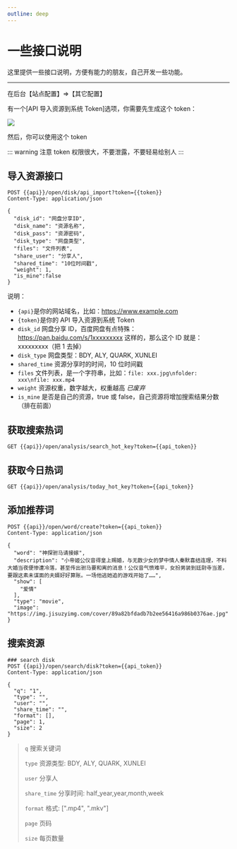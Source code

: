 ```yaml
---
outline: deep
---
```


# 一些接口说明

这里提供一些接口说明，方便有能力的朋友，自己开发一些功能。

---

在后台【站点配置】=>【其它配置】

有一个[API 导入资源到系统 Token]选项，你需要先生成这个 token：

![](/images/api/image.png)

然后，你可以使用这个 token

::: warning 注意
token 权限很大，不要泄露，不要轻易给别人
:::

## 导入资源接口

```http
POST {{api}}/open/disk/api_import?token={{token}}
Content-Type: application/json

{
  "disk_id": "网盘分享ID",
  "disk_name": "资源名称",
  "disk_pass": "资源密码",
  "disk_type": "网盘类型",
  "files": "文件列表",
  "share_user": "分享人",
  "shared_time": "10位时间戳",
  "weight": 1,
  "is_mine":false
}
```

说明：

- `{api}`是你的网站域名，比如：https://www.example.com
- `{token}`是你的 API 导入资源到系统 Token
- `disk_id` 网盘分享 ID，百度网盘有点特殊：https://pan.baidu.com/s/1xxxxxxxxx 这样的，那么这个 ID 就是：xxxxxxxxx（把 1 去掉）
- `disk_type` 网盘类型：BDY, ALY, QUARK, XUNLEI
- `shared_time` 资源分享时的时间，10 位时间戳
- `files` 文件列表，是一个字符串，比如：`file: xxx.jpg\nfolder: xxx\nfile: xxx.mp4`
- `weight` 资源权重，数字越大，权重越高 _已废弃_
- `is_mine` 是否是自己的资源，true 或 false，自己资源将增加搜索结果分数（排在前面）

## 获取搜索热词

```http
GET {{api}}/open/analysis/search_hot_key?token={{api_token}}
```

## 获取今日热词

```http
GET {{api}}/open/analysis/today_hot_key?token={{api_token}}
```

## 添加推荐词

```http
POST {{api}}/open/word/create?token={{api_token}}
Content-Type: application/json

{
  "word": "神探驸马请接嫁",
  "description": "小帝姬公仪音得皇上赐婚，与无数少女的梦中情人秦默喜结连理，不料大婚当夜便惨遭冷落，甚至传出驸马要和离的消息！公仪音气愤难平，女扮男装到廷尉寺当差，要跟这素未谋面的夫婿好好算账。一场他逃她追的游戏开始了……",
  "show": [
    "爱情"
  ],
  "type": "movie",
  "image": "https://img.jisuzyimg.com/cover/89a82bfdadb7b2ee56416a986b0376ae.jpg"
}
```

## 搜索资源

```http
### search disk
POST {{api}}/open/search/disk?token={{api_token}}
Content-Type: application/json

{
  "q": "1",
  "type": "",
  "user": "",
  "share_time": "",
  "format": [],
  "page": 1,
  "size": 2
}
```

> `q` 搜索关键词
>
> `type` 资源类型: BDY, ALY, QUARK, XUNLEI
>
> `user` 分享人
>
> `share_time` 分享时间: half_year,year,month,week
>
> `format` 格式: [".mp4", ".mkv"]
>
> `page` 页码
>
> `size` 每页数量
